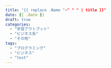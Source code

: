 ```yaml
---
title: "{{ replace .Name "-" " " | title }}"
date: {{ .Date }}
draft: true
categories:
  - "学習アウトプット"
  - "ビジネス系"
  - "その他"
tags:
  - "プログラミング"
  - "ビジネス"
  - "test"
---
```


<!--more-->